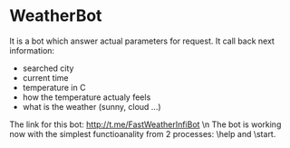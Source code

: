 # WeatherBot

It is a bot which answer actual parameters for request. 
It call back next information: 
 - searched city
 - current time
 - temperature in C
 - how the temperature actualy feels
 - what is the weather (sunny, cloud ...)
 
 The link for this bot: http://t.me/FastWeatherInfiBot \n
The bot is working now with the simplest functioanality from 2 processes: \help and \start.
 
